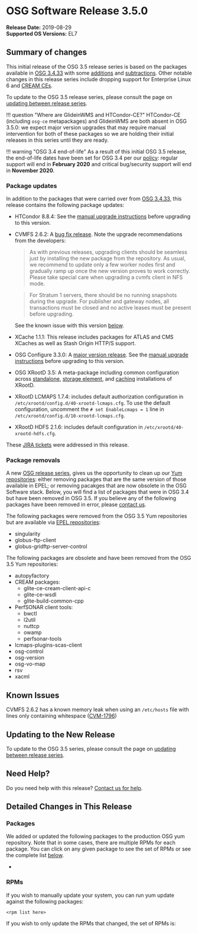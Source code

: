 OSG Software Release 3.5.0
===========================

**Release Date:** 2019-08-29    
**Supported OS Versions:** EL7

Summary of changes
------------------

This initial release of the OSG 3.5 release series is based on the packages available in
[OSG 3.4.33](/release/3.4/release-3-4-33#) with some [additions](#package-updates) and [subtractions](#package-removals).
Other notable changes in this release series include dropping support for Enterprise Linux 6 and
[CREAM CEs](https://opensciencegrid.org/technology/policy/cream-support/).

To update to the OSG 3.5 release series, please consult the page on
[updating between release series](/release/release_series#updating-to-osg-35).

!!! question "Where are GlideinWMS and HTCondor-CE?"
    HTCondor-CE (including `osg-ce` metapackages) and GlideinWMS are both absent in OSG 3.5.0:
    we expect major version upgrades that may require manual intervention for both of these packages so we are holding
    their initial releases in this series until they are ready.

!!! warning "OSG 3.4 end-of-life"
    As a result of this initial OSG 3.5 release, the end-of-life dates have been set for OSG 3.4 per our
    [policy](https://opensciencegrid.org/technology/policy/release-series/):
    regular support will end in **February 2020** and critical bug/security support will end in **November 2020**.

### Package updates ###

In addition to the packages that were carried over from [OSG 3.4.33](/release/3.4/release-3-4-33#),
this release contains the following package updates:

-   HTCondor 8.8.4: See the [manual upgrade instructions](/release/release_series#upgrading-to-htcondor-8.8.x) before
    upgrading to this version.
-   CVMFS 2.6.2: A [bug fix release](https://cvmfs.readthedocs.io/en/2.6/cpt-releasenotes.html).
    Note the upgrade recommendations from the developers:

    > As with previous releases, upgrading clients should be seamless just by installing the new package from the
    > repository.
    > As usual, we recommend to update only a few worker nodes first and gradually ramp up once the new version proves
    > to work correctly.
    > Please take special care when upgrading a cvmfs client in NFS mode.

    > For Stratum 1 servers, there should be no running snapshots during the upgrade.
    > For publisher and gateway nodes, all transactions must be closed and no active leases must be present before
    > upgrading.

    See the known issue with this version [below](#known-issues).

-   XCache 1.1.1: This release includes packages for ATLAS and CMS XCaches as well as Stash Origin HTTP/S support.
-   OSG Configure 3.3.0: A [major version release](https://github.com/opensciencegrid/osg-configure/releases/tag/v3.0.0).
    See the [manual upgrade instructions](/release/release_series#upgrading-to-osg-configure-3) before
    upgrading to this version.
-   OSG XRootD 3.5: A meta-package including common configuration across [standalone](/data/xrootd/install-standalone),
    [storage element](/data/xrootd/install-storage-element), and [caching](/data/stashcache/overview) installations of
    XRootD.
-   XRootD LCMAPS 1.7.4: includes default authorization configuration in `/etc/xrootd/config.d/40-xrootd-lcmaps.cfg`.
    To use the default configuration, uncomment the `# set EnableLcmaps = 1` line in `/etc/xrootd/config.d/10-xrootd-lcmaps.cfg`.
-   XRootD HDFS 2.1.6: includes default configuration in `/etc/xrootd/40-xrootd-hdfs.cfg`.

These
[JIRA tickets](https://jira.opensciencegrid.org/issues/?jql=project%20%3D%20SOFTWARE%20AND%20fixVersion%20%3D%203.5.0%20)
were addressed in this release.


### Package removals ###

A new [OSG release series](/release/release_series/), gives us the opportunity to clean up our
[Yum repositories](/common/yum#repositories):
either removing packages that are the same version of those available in EPEL;
or removing pacakges that are now obsolete in the OSG Software stack.
Below, you will find a list of packages that were in OSG 3.4 but have been removed in OSG 3.5.
If you believe any of the following packages have been removed in error, please [contact us](/common/help).

The following packages were removed from the OSG 3.5 Yum repositories but are available via
[EPEL repositories](/common/yum#install-the-epel-repositories):

- singularity
- globus-ftp-client
- globus-gridftp-server-control

The following packages are obsolete and have been removed from the OSG 3.5 Yum repositories:

- autopyfactory
- CREAM packages:
    - glite-ce-cream-client-api-c
    - glite-ce-wsdl
    - glite-build-common-cpp
- PerfSONAR client tools:
    - bwctl
    - l2util
    - nuttcp
    - owamp
    - perfsonar-tools
- lcmaps-plugins-scas-client
- osg-control
- osg-version
- osg-vo-map
- rsv
- xacml

Known Issues
------------

CVMFS 2.6.2 has a known memory leak when using an `/etc/hosts` file with lines only containing whitespace
([CVM-1796](https://sft.its.cern.ch/jira/browse/CVM-1796))

Updating to the New Release
---------------------------

To update to the OSG 3.5 series, please consult the page on
[updating between release series](/release/release_series#updating-to-osg-35).

Need Help?
----------

Do you need help with this release? [Contact us for help](/common/help).

Detailed Changes in This Release
--------------------------------

### Packages

We added or updated the following packages to the production OSG yum repository.
Note that in some cases, there are multiple RPMs for each package.
You can click on any given package to see the set of RPMs or see the complete list [below](#rpms).

-

### RPMs

If you wish to manually update your system, you can run yum update against the following packages:

    <rpm list here>

If you wish to only update the RPMs that changed, the set of RPMs is:

``` file
```
